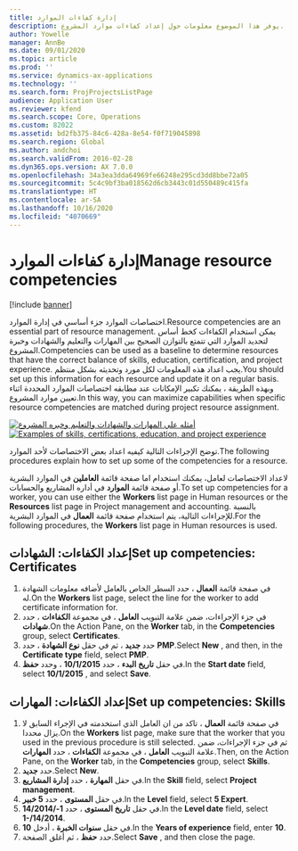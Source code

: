 ```yaml
---
title: إدارة كفاءات الموارد
description: يوفر هذا الموضوع معلومات حول إعداد كفاءات موارد المشروع.
author: Yowelle
manager: AnnBe
ms.date: 09/01/2020
ms.topic: article
ms.prod: ''
ms.service: dynamics-ax-applications
ms.technology: ''
ms.search.form: ProjProjectsListPage
audience: Application User
ms.reviewer: kfend
ms.search.scope: Core, Operations
ms.custom: 82022
ms.assetid: bd2fb375-84c6-428a-8e54-f0f719045898
ms.search.region: Global
ms.author: andchoi
ms.search.validFrom: 2016-02-28
ms.dyn365.ops.version: AX 7.0.0
ms.openlocfilehash: 34a3ea3dda64969fe66248e295cd3dd8bbe72a05
ms.sourcegitcommit: 5c4c9bf3ba018562d6cb3443c01d550489c415fa
ms.translationtype: HT
ms.contentlocale: ar-SA
ms.lasthandoff: 10/16/2020
ms.locfileid: "4070669"
---
```

# <a name="manage-resource-competencies"></a><span data-ttu-id="c44eb-103">إدارة كفاءات الموارد</span><span class="sxs-lookup"><span data-stu-id="c44eb-103">Manage resource competencies</span></span>

[!include [banner](../includes/banner.md)]

<span data-ttu-id="c44eb-104">اختصاصات الموارد جزء أساسي في إدارة الموارد.</span><span class="sxs-lookup"><span data-stu-id="c44eb-104">Resource competencies are an essential part of resource management.</span></span> <span data-ttu-id="c44eb-105">يمكن استخدام الكفاءات كخط أساس لتحديد الموارد التي تتمتع بالتوازن الصحيح بين المهارات والتعليم والشهادات وخبرة المشروع.</span><span class="sxs-lookup"><span data-stu-id="c44eb-105">Competencies can be used as a baseline to determine resources that have the correct balance of skills, education, certification, and project experience.</span></span> <span data-ttu-id="c44eb-106">يجب اعداد هذه المعلومات لكل مورد وتحديثه بشكل منتظم.</span><span class="sxs-lookup"><span data-stu-id="c44eb-106">You should set up this information for each resource and update it on a regular basis.</span></span> <span data-ttu-id="c44eb-107">وبهذه الطريقة ، يمكنك تكبير الإمكانات عند مطابقه اختصاصات الموارد المحددة اثناء تعيين موارد المشروع.</span><span class="sxs-lookup"><span data-stu-id="c44eb-107">In this way, you can maximize capabilities when specific resource competencies are matched during project resource assignment.</span></span>

<span data-ttu-id="c44eb-108">[![أمثله علي المهارات والشهادات والتعليم وخبره المشروع](./media/projectresourcing06-1024x383.jpg)](./media/projectresourcing06.jpg)</span><span class="sxs-lookup"><span data-stu-id="c44eb-108">[![Examples of skills, certifications, education, and project experience](./media/projectresourcing06-1024x383.jpg)](./media/projectresourcing06.jpg)</span></span>

<span data-ttu-id="c44eb-109">توضح الإجراءات التالية كيفيه اعداد بعض الاختصاصات لأحد الموارد.</span><span class="sxs-lookup"><span data-stu-id="c44eb-109">The following procedures explain how to set up some of the competencies for a resource.</span></span>

<span data-ttu-id="c44eb-110">لاعداد الاختصاصات لعامل، يمكنك استخدام اما صفحة قائمة **العاملين** في الموارد البشرية أو صفحة قائمة **الموارد** في أداره المشاريع والحسابات.</span><span class="sxs-lookup"><span data-stu-id="c44eb-110">To set up competencies for a worker, you can use either the **Workers** list page in Human resources or the **Resources** list page in Project management and accounting.</span></span> <span data-ttu-id="c44eb-111">بالنسبة للإجراءات التالية، يتم استخدام صفحة قائمة **العمال** في الموارد البشرية.</span><span class="sxs-lookup"><span data-stu-id="c44eb-111">For the following procedures, the **Workers** list page in Human resources is used.</span></span>

## <a name="set-up-competencies-certificates"></a><span data-ttu-id="c44eb-112">إعداد الكفاءات: الشهادات</span><span class="sxs-lookup"><span data-stu-id="c44eb-112">Set up competencies: Certificates</span></span>

1. <span data-ttu-id="c44eb-113">في صفحة قائمة **العمال** ، حدد السطر الخاص بالعامل لأضافه معلومات الشهادة له.</span><span class="sxs-lookup"><span data-stu-id="c44eb-113">On the **Workers** list page, select the line for the worker to add certificate information for.</span></span>
2. <span data-ttu-id="c44eb-114">في جزء الإجراءات، ضمن علامة التبويب **العامل** ، في مجموعة **الكفاءات** ، حدد **شهادات**.</span><span class="sxs-lookup"><span data-stu-id="c44eb-114">On the Action Pane, on the **Worker** tab, in the **Competencies** group, select **Certificates**.</span></span>
3. <span data-ttu-id="c44eb-115">حدد **جديد** ، ثم في حقل **نوع الشهادة** ، حدد **PMP**.</span><span class="sxs-lookup"><span data-stu-id="c44eb-115">Select **New** , and then, in the **Certificate type** field, select **PMP**.</span></span>
4. <span data-ttu-id="c44eb-116">في حقل **تاريخ البدء** ، حدد **10/1/2015** ، وحدد **حفظ**.</span><span class="sxs-lookup"><span data-stu-id="c44eb-116">In the **Start date** field, select **10/1/2015** , and select **Save**.</span></span>

## <a name="set-up-competencies-skills"></a><span data-ttu-id="c44eb-117">إعداد الكفاءات: المهارات</span><span class="sxs-lookup"><span data-stu-id="c44eb-117">Set up competencies: Skills</span></span>

1. <span data-ttu-id="c44eb-118">في صفحة قائمة **العمال** ، تاكد من ان العامل الذي استخدمته في الإجراء السابق لا يزال محددا.</span><span class="sxs-lookup"><span data-stu-id="c44eb-118">On the **Workers** list page, make sure that the worker that you used in the previous procedure is still selected.</span></span> <span data-ttu-id="c44eb-119">ثم في جزء الإجراءات، ضمن علامة التبويب **العامل** ، في مجموعة **الكفاءات** ، حدد **المهارات**.</span><span class="sxs-lookup"><span data-stu-id="c44eb-119">Then, on the Action Pane, on the **Worker** tab, in the **Competencies** group, select **Skills**.</span></span>
2. <span data-ttu-id="c44eb-120">حدد **جديد**.</span><span class="sxs-lookup"><span data-stu-id="c44eb-120">Select **New**.</span></span>
3. <span data-ttu-id="c44eb-121">في حقل **المهارة** ، حدد **إدارة المشاريع**.</span><span class="sxs-lookup"><span data-stu-id="c44eb-121">In the **Skill** field, select **Project management**.</span></span>
4. <span data-ttu-id="c44eb-122">في حقل **المستوى** ، حدد **5 خبير**.</span><span class="sxs-lookup"><span data-stu-id="c44eb-122">In the **Level** field, select **5 Expert**.</span></span>
5. <span data-ttu-id="c44eb-123">في حقل **تاريخ المستوى** ، حدد **1-/14/2014**.</span><span class="sxs-lookup"><span data-stu-id="c44eb-123">In the **Level date** field, select **1-/14/2014**.</span></span>
6. <span data-ttu-id="c44eb-124">في حقل **سنوات الخبرة** ، أدخل **10**.</span><span class="sxs-lookup"><span data-stu-id="c44eb-124">In the **Years of experience** field, enter **10**.</span></span>
7. <span data-ttu-id="c44eb-125">حدد **حفظ** ، ثم أغلق الصفحة.</span><span class="sxs-lookup"><span data-stu-id="c44eb-125">Select **Save** , and then close the page.</span></span>
